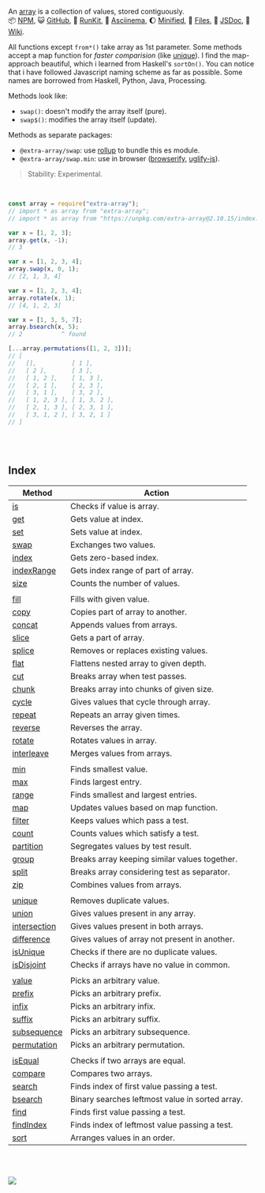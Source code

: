 An [array] is a collection of values, stored contiguously.<br>
:package: [NPM](https://www.npmjs.com/package/extra-array),
:smiley_cat: [GitHub](https://github.com/orgs/nodef/packages?repo_name=extra-array),
:running: [RunKit](https://npm.runkit.com/extra-array),
:vhs: [Asciinema](https://asciinema.org/a/337172),
:moon: [Minified](https://www.npmjs.com/package/extra-array.min),
:scroll: [Files](https://unpkg.com/extra-array/),
:newspaper: [JSDoc](https://nodef.github.io/extra-array/),
:blue_book: [Wiki](https://github.com/nodef/extra-array/wiki/).

All functions except `from*()` take array as 1st parameter. Some methods
accept a map function for *faster comparision* (like [unique]). I find the
map-approach beautiful, which i learned from Haskell's `sortOn()`. You can
notice that i have followed Javascript naming scheme as far as possible.
Some names are borrowed from Haskell, Python, Java, Processing.

Methods look like:
- `swap()`: doesn't modify the array itself (pure).
- `swap$()`: modifies the array itself (update).

Methods as separate packages:
- `@extra-array/swap`: use [rollup] to bundle this es module.
- `@extra-array/swap.min`: use in browser ([browserify], [uglify-js]).

> Stability: Experimental.

<br>

```javascript
const array = require("extra-array");
// import * as array from "extra-array";
// import * as array from "https://unpkg.com/extra-array@2.10.15/index.mjs"; (deno)

var x = [1, 2, 3];
array.get(x, -1);
// 3

var x = [1, 2, 3, 4];
array.swap(x, 0, 1);
// [2, 1, 3, 4]

var x = [1, 2, 3, 4];
array.rotate(x, 1);
// [4, 1, 2, 3]

var x = [1, 3, 5, 7];
array.bsearch(x, 5);
// 2           ^ found

[...array.permutations([1, 2, 3])];
// [
//   [],          [ 1 ],
//   [ 2 ],       [ 3 ],
//   [ 1, 2 ],    [ 1, 3 ],
//   [ 2, 1 ],    [ 2, 3 ],
//   [ 3, 1 ],    [ 3, 2 ],
//   [ 1, 2, 3 ], [ 1, 3, 2 ],
//   [ 2, 1, 3 ], [ 2, 3, 1 ],
//   [ 3, 1, 2 ], [ 3, 2, 1 ]
// ]
```

<br>
<br>


## Index

| Method         | Action                                          |
| -------------- | ----------------------------------------------- |
| [is]           | Checks if value is array.                       |
| [get]          | Gets value at index.                            |
| [set]          | Sets value at index.                            |
| [swap]         | Exchanges two values.                           |
| [index]        | Gets zero-based index.                          |
| [indexRange]   | Gets index range of part of array.              |
| [size]         | Counts the number of values.                    |
|                |
| [fill]         | Fills with given value.                         |
| [copy]         | Copies part of array to another.                |
| [concat]       | Appends values from arrays.                     |
| [slice]        | Gets a part of array.                           |
| [splice]       | Removes or replaces existing values.            |
| [flat]         | Flattens nested array to given depth.           |
| [cut]          | Breaks array when test passes.                  |
| [chunk]        | Breaks array into chunks of given size.         |
| [cycle]        | Gives values that cycle through array.          |
| [repeat]       | Repeats an array given times.                   |
| [reverse]      | Reverses the array.                             |
| [rotate]       | Rotates values in array.                        |
| [interleave]   | Merges values from arrays.                      |
|                |
| [min]          | Finds smallest value.                           |
| [max]          | Finds largest entry.                            |
| [range]        | Finds smallest and largest entries.             |
| [map]          | Updates values based on map function.           |
| [filter]       | Keeps values which pass a test.                 |
| [count]        | Counts values which satisfy a test.             |
| [partition]    | Segregates values by test result.               |
| [group]        | Breaks array keeping similar values together.   |
| [split]        | Breaks array considering test as separator.     |
| [zip]          | Combines values from arrays.                    |
|                |
| [unique]       | Removes duplicate values.                       |
| [union]        | Gives values present in any array.              |
| [intersection] | Gives values present in both arrays.            |
| [difference]   | Gives values of array not present in another.   |
| [isUnique]     | Checks if there are no duplicate values.        |
| [isDisjoint]   | Checks if arrays have no value in common.       |
|                |
| [value]        | Picks an arbitrary value.                       |
| [prefix]       | Picks an arbitrary prefix.                      |
| [infix]        | Picks an arbitrary infix.                       |
| [suffix]       | Picks an arbitrary suffix.                      |
| [subsequence]  | Picks an arbitrary subsequence.                 |
| [permutation]  | Picks an arbitrary permutation.                 |
|                |
| [isEqual]      | Checks if two arrays are equal.                 |
| [compare]      | Compares two arrays.                            |
| [search]       | Finds index of first value passing a test.      |
| [bsearch]      | Binary searches leftmost value in sorted array. |
| [find]         | Finds first value passing a test.               |
| [findIndex]    | Finds index of leftmost value passing a test.   |
| [sort]         | Arranges values in an order.                    |

<br>
<br>

[![](https://img.youtube.com/vi/VYOOiIJeBOA/maxresdefault.jpg)](https://www.youtube.com/watch?v=VYOOiIJeBOA)

[array]: https://developer.mozilla.org/en-US/docs/Web/JavaScript/Reference/Global_Objects/Array
[browserify]: https://www.npmjs.com/package/browserify
[rollup]: https://www.npmjs.com/package/rollup
[uglify-js]: https://www.npmjs.com/package/uglify-js
[bsearch]: https://github.com/nodef/extra-array/wiki/bsearch
[chunk]: https://github.com/nodef/extra-array/wiki/chunk
[compare]: https://github.com/nodef/extra-array/wiki/compare
[concat]: https://github.com/nodef/extra-array/wiki/concat
[copy]: https://github.com/nodef/extra-array/wiki/copy
[count]: https://github.com/nodef/extra-array/wiki/count
[cut]: https://github.com/nodef/extra-array/wiki/cut
[cycle]: https://github.com/nodef/extra-array/wiki/cycle
[difference]: https://github.com/nodef/extra-array/wiki/difference
[fill]: https://github.com/nodef/extra-array/wiki/fill
[filter]: https://github.com/nodef/extra-array/wiki/filter
[find]: https://github.com/nodef/extra-array/wiki/find
[findIndex]: https://github.com/nodef/extra-array/wiki/findIndex
[flat]: https://github.com/nodef/extra-array/wiki/flat
[get]: https://github.com/nodef/extra-array/wiki/get
[group]: https://github.com/nodef/extra-array/wiki/group
[index]: https://github.com/nodef/extra-array/wiki/index
[indexRange]: https://github.com/nodef/extra-array/wiki/indexRange
[infix]: https://github.com/nodef/extra-array/wiki/infix
[interleave]: https://github.com/nodef/extra-array/wiki/interleave
[intersection]: https://github.com/nodef/extra-array/wiki/intersection
[is]: https://github.com/nodef/extra-array/wiki/is
[isDisjoint]: https://github.com/nodef/extra-array/wiki/isDisjoint
[isEqual]: https://github.com/nodef/extra-array/wiki/isEqual
[isUnique]: https://github.com/nodef/extra-array/wiki/isUnique
[map]: https://github.com/nodef/extra-array/wiki/map
[max]: https://github.com/nodef/extra-array/wiki/max
[min]: https://github.com/nodef/extra-array/wiki/min
[partition]: https://github.com/nodef/extra-array/wiki/partition
[permutation]: https://github.com/nodef/extra-array/wiki/permutation
[prefix]: https://github.com/nodef/extra-array/wiki/prefix
[range]: https://github.com/nodef/extra-array/wiki/range
[repeat]: https://github.com/nodef/extra-array/wiki/repeat
[reverse]: https://github.com/nodef/extra-array/wiki/reverse
[rotate]: https://github.com/nodef/extra-array/wiki/rotate
[search]: https://github.com/nodef/extra-array/wiki/search
[set]: https://github.com/nodef/extra-array/wiki/set
[slice]: https://github.com/nodef/extra-array/wiki/slice
[sort]: https://github.com/nodef/extra-array/wiki/sort
[splice]: https://github.com/nodef/extra-array/wiki/splice
[split]: https://github.com/nodef/extra-array/wiki/split
[subsequence]: https://github.com/nodef/extra-array/wiki/subsequence
[suffix]: https://github.com/nodef/extra-array/wiki/suffix
[swap]: https://github.com/nodef/extra-array/wiki/swap
[union]: https://github.com/nodef/extra-array/wiki/union
[unique]: https://github.com/nodef/extra-array/wiki/unique
[zip]: https://github.com/nodef/extra-array/wiki/zip
[size]: https://github.com/nodef/extra-array/wiki/size
[value]: https://github.com/nodef/extra-array/wiki/value
